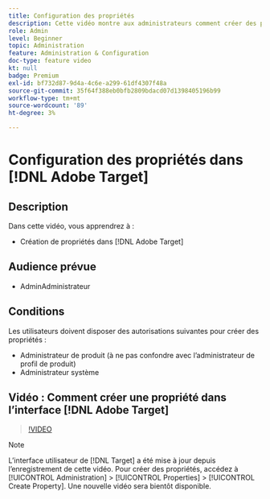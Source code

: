 ```yaml
---
title: Configuration des propriétés
description: Cette vidéo montre aux administrateurs comment créer des propriétés dans Adobe Target.
role: Admin
level: Beginner
topic: Administration
feature: Administration & Configuration
doc-type: feature video
kt: null
badge: Premium
exl-id: bf732d87-9d4a-4c6e-a299-61df4307f48a
source-git-commit: 35f64f388eb0bfb2809bdacd07d1398405196b99
workflow-type: tm+mt
source-wordcount: '89'
ht-degree: 3%

---
```


# Configuration des propriétés dans [!DNL Adobe Target]

## Description

Dans cette vidéo, vous apprendrez à :

* Création de propriétés dans [!DNL Adobe Target]

## Audience prévue

* AdminAdministrateur

## Conditions

Les utilisateurs doivent disposer des autorisations suivantes pour créer des propriétés :

* Administrateur de produit (à ne pas confondre avec l’administrateur de profil de produit)
* Administrateur système

## Vidéo : Comment créer une propriété dans l’interface [!DNL Adobe Target]

>[!VIDEO](https://video.tv.adobe.com/v/18990/?quality=12)

>[!NOTE]
>
>L’interface utilisateur de [!DNL Target] a été mise à jour depuis l’enregistrement de cette vidéo. Pour créer des propriétés, accédez à [!UICONTROL Administration] > [!UICONTROL Properties] > [!UICONTROL Create Property]. Une nouvelle vidéo sera bientôt disponible.